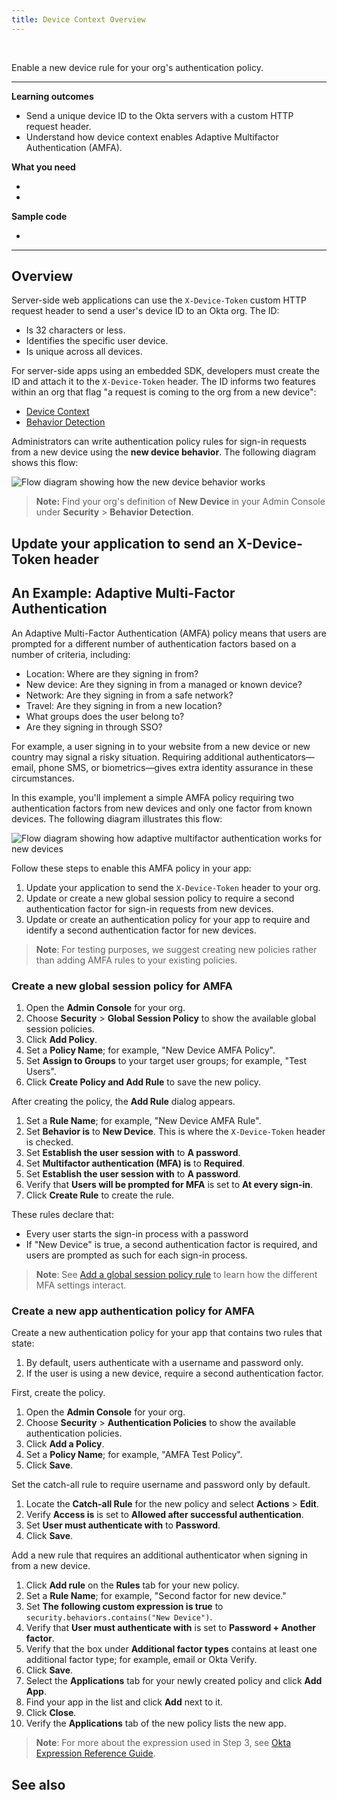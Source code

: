 ```yaml
---
title: Device Context Overview
---
```


<div class="oie-embedded-sdk">

<ApiLifecycle access="ie" /><br>

Enable a new device rule for your org's authentication policy.

---
**Learning outcomes**

* Send a unique device ID to the Okta servers with a custom HTTP request header.
* Understand how device context enables Adaptive Multifactor Authentication (AMFA).

**What you need**

* <StackSnippet snippet="whatyouneedsdk" />
* <StackSnippet snippet="whatyouneedorg" />

**Sample code**

* <StackSnippet snippet="samplecode" />

---

## Overview

Server-side web applications can use the `X-Device-Token` custom HTTP request header to send a user's device ID to an Okta org. The ID:

* Is 32 characters or less.
* Identifies the specific user device.
* Is unique across all devices.

For server-side apps using an embedded SDK, developers must create the ID and attach it to the `X-Device-Token` header. The ID informs two features within an org that flag "a request is coming to the org from a new device":

* [Device Context](https://help.okta.com/oie/en-us/Content/Topics/identity-engine/guides/devices/devcontext-main.htm)
* [Behavior Detection](https://help.okta.com/oie/en-us/Content/Topics/Security/behavior-detection/about-behavior-detection.htm)

Administrators can write authentication policy rules for sign-in requests from a new device using the **new device behavior**. The following diagram shows this flow:

<div class="full">

![Flow diagram showing how the new device behavior works](/img/advanced-use-cases/device-context-new-behavior-flow.png)

</div>

> **Note:** Find your org's definition of **New Device** in your Admin Console under **Security** > **Behavior Detection**.

## Update your application to send an X-Device-Token header

<StackSnippet snippet="integrationsteps" />

## An Example: Adaptive Multi-Factor Authentication

An Adaptive Multi-Factor Authentication (AMFA) policy means that users are prompted for a different number of authentication factors based on a number of criteria, including:

* Location: Where are they signing in from?
* New device: Are they signing in from a managed or known device?
* Network: Are they signing in from a safe network?
* Travel: Are they signing in from a new location?
* What groups does the user belong to?
* Are they signing in through SSO?

For example, a user signing in to your website from a new device or new country may signal a risky situation. Requiring additional authenticators&mdash;email, phone SMS, or biometrics&mdash;gives extra identity assurance in these circumstances.

In this example, you'll implement a simple AMFA policy requiring two authentication factors from new devices and only one factor from known devices. The following diagram illustrates this flow:

<div class="full">

![Flow diagram showing how adaptive multifactor authentication works for new devices](/img/advanced-use-cases/device-context-adaptive-mfa-flow.png)

</div>

Follow these steps to enable this AMFA policy in your app:

1. Update your application to send the `X-Device-Token` header to your org.
2. Update or create a new global session policy to require a second authentication factor for sign-in requests from new devices.
3. Update or create an authentication policy for your app to require and identify a second authentication factor for new devices.

> **Note**: For testing purposes, we suggest creating new policies rather than adding AMFA rules to your existing policies.

### Create a new global session policy for AMFA

1. Open the **Admin Console** for your org.
2. Choose **Security** > **Global Session Policy** to show the available global session policies.
3. Click **Add Policy**.
4. Set a **Policy Name**; for example, "New Device AMFA Policy".
5. Set **Assign to Groups** to your target user groups; for example, "Test Users".
6. Click **Create Policy and Add Rule** to save the new policy.

After creating the policy, the **Add Rule** dialog appears.

1. Set a **Rule Name**; for example, "New Device AMFA Rule".
2. Set **Behavior is** to **New Device**. This is where the `X-Device-Token` header is checked.
3. Set **Establish the user session with** to **A password**.
4. Set **Multifactor authentication (MFA) is** to **Required**.
5. Set **Establish the user session with** to **A password**.
6. Verify that **Users will be prompted for MFA** is set to **At every sign-in**.
7. Click **Create Rule** to create the rule.

These rules declare that:

* Every user starts the sign-in process with a password
* If "New Device" is true, a second authentication factor is required, and users are prompted as such for each sign-in process.

> **Note**: See [Add a global session policy rule](https://help.okta.com/oie/en-us/Content/Topics/identity-engine/policies/add-okta-sign-on-policy-rule.htm) to learn how the different MFA settings interact.

### Create a new app authentication policy for AMFA

Create a new authentication policy for your app that contains two rules that state:

1. By default, users authenticate with a username and password only.
2. If the user is using a new device, require a second authentication factor.

First, create the policy.

1. Open the **Admin Console** for your org.
2. Choose **Security** > **Authentication Policies** to show the available authentication policies.
3. Click **Add a Policy**.
4. Set a **Policy Name**; for example, "AMFA Test Policy".
5. Click **Save**.

Set the catch-all rule to require username and password only by default.

1. Locate the **Catch-all Rule** for the new policy and select **Actions** > **Edit**.
2. Verify **Access is** is set to **Allowed after successful authentication**.
3. Set **User must authenticate with** to **Password**.
4. Click **Save**.

Add a new rule that requires an additional authenticator when signing in from a new device.

1. Click **Add rule** on the **Rules** tab for your new policy.
2. Set a **Rule Name**; for example, "Second factor for new device."
3. Set **The following custom expression is true** to `security.behaviors.contains("New Device")`.
4. Verify that **User must authenticate with** is set to **Password + Another factor**.
5. Verify that the box under **Additional factor types** contains at least one additional factor type; for example, email or Okta Verify.
6. Click **Save**.
7. Select the **Applications** tab for your newly created policy and click **Add App**.
8. Find your app in the list and click **Add** next to it.
9. Click **Close**.
10. Verify the **Applications** tab of the new policy lists the new app.

> **Note**: For more about the expression used in Step 3, see [Okta Expression Reference Guide](/docs/reference/okta-expression-language-in-identity-engine/#security-context).

## See also

<StackSnippet snippet="relatedusecases" />

</div>

